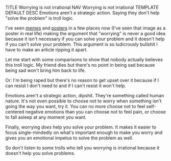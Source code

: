 TITLE Worrying is not irrational
NAV Worrying is not irrational
TEMPLATE DEFAULT
DESC Emotions aren't a strategic action. Saying they don't help "solve the problem" is troll logic.

I've seen [memes](https://www.reddit.com/r/ZenHabits/comments/1ve041/what_is_the_use_of_worrying/) and [posters](https://zenpencils.com/comic/39-shantideva-what-me-worry/) in a few places now (I've seen that image as a poster in real life) making the argument that "worrying" is never a good idea because it isn't necessary if you can solve your problem and it doesn't help if you can't solve your problem. This argument is so ludicrously bullshit I have to make an article ripping it apart.

Let me start with some comparisons to show that nobody actually believes this troll logic. My friend dies but there's no point in being sad because being sad won't bring him back to life.

Or: I'm being raped but there's no reason to get upset over it because if I can resist I don't need to and if I can't resist it won't help.

Emotions aren't a strategic action, dipshit. They're something called human nature. It's not even possible to choose not to worry when something isn't going the way you want, try it. You can no more choose not to feel self-centered negative emotions than you can choose not to feel pain, or choose to fall asleep at any moment you want.

Finally, worrying *does* help you solve your problem. It makes it easier to focus single-mindedly on what's important enough to make you worry and gives you an emotional impetus to solve the problem as well.

So don't listen to some trolls who tell you worrying is irrational because it doesn't help you solve problems.
